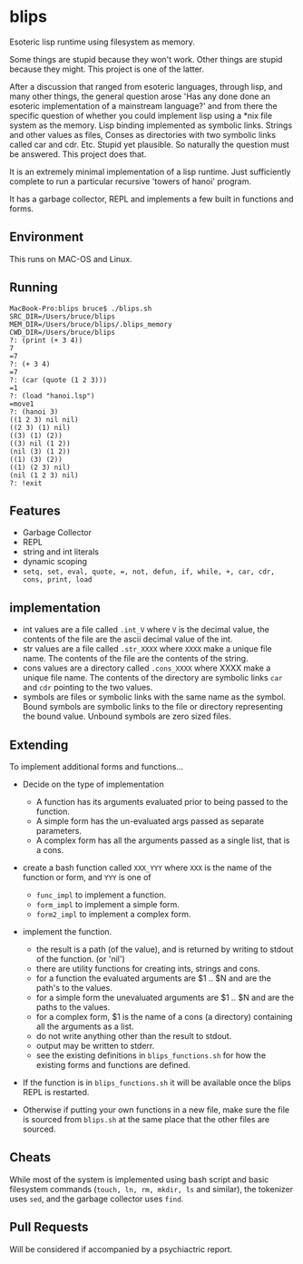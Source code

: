 # blips
Esoteric lisp runtime using filesystem as memory.

Some things are stupid because they won't work. Other things are stupid because they might. This project is one of the latter. 

After a discussion that ranged from esoteric languages, through lisp, and many other things, 
the general question arose 'Has any done done an esoteric implementation of a mainstream language?' and from there the specific question of whether you could implement lisp using a *nix file system as the memory. 
Lisp binding implemented as symbolic links. Strings and other values as files, Conses as directories with two symbolic links called car and cdr. Etc. 
Stupid yet plausible. So naturally the question must be answered. This project does that.

It is an extremely minimal implementation of a lisp runtime. Just sufficiently complete to run a particular recursive 'towers of hanoi' program.

It has a garbage collector, REPL and implements a few built in functions and forms. 

## Environment

This runs on MAC-OS and Linux.

## Running

```
MacBook-Pro:blips bruce$ ./blips.sh
SRC_DIR=/Users/bruce/blips
MEM_DIR=/Users/bruce/blips/.blips_memory
CWD_DIR=/Users/bruce/blips
?: (print (+ 3 4))
7
=7
?: (+ 3 4)
=7
?: (car (quote (1 2 3)))
=1
?: (load "hanoi.lsp")
=move1
?: (hanoi 3)
((1 2 3) nil nil)
((2 3) (1) nil)
((3) (1) (2))
((3) nil (1 2))
(nil (3) (1 2))
((1) (3) (2))
((1) (2 3) nil)
(nil (1 2 3) nil)
?: !exit
```

## Features
- Garbage Collector
- REPL
- string and int literals
- dynamic scoping
- `setq, set, eval, quote, =, not, defun, if, while, +, car, cdr, cons, print, load`


## implementation
- int values are a file called `.int_V` where `V` is the decimal value, the contents of the file are the ascii decimal value of the int.
- str values are a file called `.str_XXXX` where `XXXX` make a unique file name. The contents of the file are the contents of the string.
- cons values are a directory called `.cons_XXXX` where XXXX make a unique file name. The contents of the directory are symbolic links `car` and `cdr` pointing to the two values.
- symbols are files or symbolic links with the same name as the symbol. Bound symbols are symbolic links to the file or directory representing the bound value. Unbound symbols are zero sized files.

## Extending

To implement additional forms and functions...
- Decide on the type of implementation
  - A function has its arguments evaluated prior to being passed to the function.
  - A simple form has the un-evaluated args passed as separate parameters.
  - A complex form has all the arguments passed as a single list, that is a cons.
- create a bash function called `XXX_YYY` where `XXX` is the name of the function or form, and `YYY` is one of
  - `func_impl` to implement a function.
  - `form_impl` to implement a simple form.
  - `form2_impl` to implement a complex form.

- implement the function.
  - the result is a path (of the value), and is returned by writing to stdout of the function. (or 'nil')
  - there are utility functions for creating ints, strings and cons.
  - for a function the evaluated arguments are $1 .. $N and are the path's to the values.
  - for a simple form the unevaluated arguments are $1 .. $N and are the paths to the values.
  - for a complex form, $1 is the name of a cons (a directory) containing all the arguments as a list.
  - do not write anything other than the result to stdout.
  - output may be written to stderr.
  - see the existing definitions in `blips_functions.sh` for how the existing forms and functions are defined.
  
- If the function is in `blips_functions.sh` it will be available once the blips REPL is restarted.
- Otherwise if putting your own functions in a new file, make sure the file is sourced from `blips.sh` at the same place that the other files are sourced.


## Cheats
While most of the system is implemented using bash script and basic filesystem commands (`touch, ln, rm, mkdir, ls` and similar), the tokenizer uses `sed`, and the garbage collector uses `find`.

## Pull Requests
Will be considered if accompanied by a psychiactric report.
